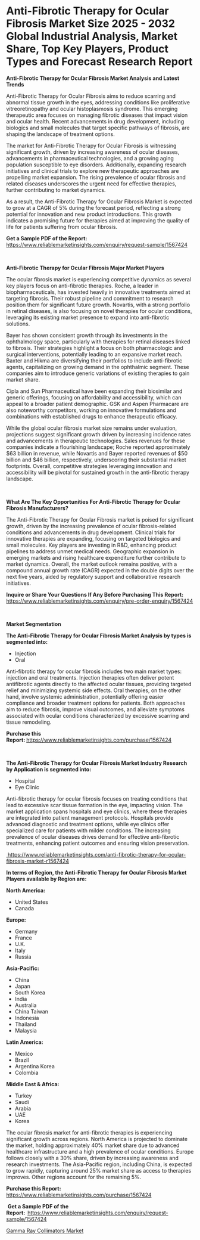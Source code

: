 <p><h1>Anti-Fibrotic Therapy for Ocular Fibrosis Market Size 2025 - 2032 Global Industrial Analysis, Market Share, Top Key Players, Product Types and Forecast Research Report</h1></p><p><strong>Anti-Fibrotic Therapy for Ocular Fibrosis Market Analysis and Latest Trends</strong></p>
<p><p>Anti-Fibrotic Therapy for Ocular Fibrosis aims to reduce scarring and abnormal tissue growth in the eyes, addressing conditions like proliferative vitreoretinopathy and ocular histoplasmosis syndrome. This emerging therapeutic area focuses on managing fibrotic diseases that impact vision and ocular health. Recent advancements in drug development, including biologics and small molecules that target specific pathways of fibrosis, are shaping the landscape of treatment options.</p><p>The market for Anti-Fibrotic Therapy for Ocular Fibrosis is witnessing significant growth, driven by increasing awareness of ocular diseases, advancements in pharmaceutical technologies, and a growing aging population susceptible to eye disorders. Additionally, expanding research initiatives and clinical trials to explore new therapeutic approaches are propelling market expansion. The rising prevalence of ocular fibrosis and related diseases underscores the urgent need for effective therapies, further contributing to market dynamics.</p><p>As a result, the Anti-Fibrotic Therapy for Ocular Fibrosis Market is expected to grow at a CAGR of 5% during the forecast period, reflecting a strong potential for innovation and new product introductions. This growth indicates a promising future for therapies aimed at improving the quality of life for patients suffering from ocular fibrosis.</p></p>
<p><strong>Get a Sample PDF of the Report:&nbsp;</strong> <a href="https://www.reliablemarketinsights.com/enquiry/request-sample/1567424?utm_campaign=2207&utm_medium=2&utm_source=Github&utm_content=ia&utm_term=23032025&utm_id=anti-fibrotic-therapy-for-ocular-fibrosis">https://www.reliablemarketinsights.com/enquiry/request-sample/1567424</a></p>
<p>&nbsp;</p>
<p><strong>Anti-Fibrotic Therapy for Ocular Fibrosis Major Market Players</strong></p>
<p><p>The ocular fibrosis market is experiencing competitive dynamics as several key players focus on anti-fibrotic therapies. Roche, a leader in biopharmaceuticals, has invested heavily in innovative treatments aimed at targeting fibrosis. Their robust pipeline and commitment to research position them for significant future growth. Novartis, with a strong portfolio in retinal diseases, is also focusing on novel therapies for ocular conditions, leveraging its existing market presence to expand into anti-fibrotic solutions.</p><p>Bayer has shown consistent growth through its investments in the ophthalmology space, particularly with therapies for retinal diseases linked to fibrosis. Their strategies highlight a focus on both pharmacologic and surgical interventions, potentially leading to an expansive market reach. Baxter and Hikma are diversifying their portfolios to include anti-fibrotic agents, capitalizing on growing demand in the ophthalmic segment. These companies aim to introduce generic variations of existing therapies to gain market share.</p><p>Cipla and Sun Pharmaceutical have been expanding their biosimilar and generic offerings, focusing on affordability and accessibility, which can appeal to a broader patient demographic. GSK and Aspen Pharmacare are also noteworthy competitors, working on innovative formulations and combinations with established drugs to enhance therapeutic efficacy.</p><p>While the global ocular fibrosis market size remains under evaluation, projections suggest significant growth driven by increasing incidence rates and advancements in therapeutic technologies. Sales revenues for these companies indicate a flourishing landscape; Roche reported approximately $63 billion in revenue, while Novartis and Bayer reported revenues of $50 billion and $46 billion, respectively, underscoring their substantial market footprints. Overall, competitive strategies leveraging innovation and accessibility will be pivotal for sustained growth in the anti-fibrotic therapy landscape.</p></p>
<p>&nbsp;</p>
<p><strong>What Are The Key Opportunities For Anti-Fibrotic Therapy for Ocular Fibrosis Manufacturers?</strong></p>
<p><p>The Anti-Fibrotic Therapy for Ocular Fibrosis market is poised for significant growth, driven by the increasing prevalence of ocular fibrosis-related conditions and advancements in drug development. Clinical trials for innovative therapies are expanding, focusing on targeted biologics and small molecules. Key players are investing in R&D, enhancing product pipelines to address unmet medical needs. Geographic expansion in emerging markets and rising healthcare expenditure further contribute to market dynamics. Overall, the market outlook remains positive, with a compound annual growth rate (CAGR) expected in the double digits over the next five years, aided by regulatory support and collaborative research initiatives.</p></p>
<p><strong>Inquire or Share Your Questions If Any Before Purchasing This Report:</strong> <a href="https://www.reliablemarketinsights.com/enquiry/pre-order-enquiry/1567424?utm_campaign=2207&utm_medium=2&utm_source=Github&utm_content=ia&utm_term=23032025&utm_id=anti-fibrotic-therapy-for-ocular-fibrosis">https://www.reliablemarketinsights.com/enquiry/pre-order-enquiry/1567424</a></p>
<p>&nbsp;</p>
<p><strong>Market Segmentation</strong></p>
<p><strong>The Anti-Fibrotic Therapy for Ocular Fibrosis Market Analysis by types is segmented into:</strong></p>
<p><ul><li>Injection</li><li>Oral</li></ul></p>
<p><p>Anti-fibrotic therapy for ocular fibrosis includes two main market types: injection and oral treatments. Injection therapies often deliver potent antifibrotic agents directly to the affected ocular tissues, providing targeted relief and minimizing systemic side effects. Oral therapies, on the other hand, involve systemic administration, potentially offering easier compliance and broader treatment options for patients. Both approaches aim to reduce fibrosis, improve visual outcomes, and alleviate symptoms associated with ocular conditions characterized by excessive scarring and tissue remodeling.</p></p>
<p><strong>Purchase this Report:&nbsp;</strong><a href="https://www.reliablemarketinsights.com/purchase/1567424?utm_campaign=2207&utm_medium=2&utm_source=Github&utm_content=ia&utm_term=23032025&utm_id=anti-fibrotic-therapy-for-ocular-fibrosis">https://www.reliablemarketinsights.com/purchase/1567424</a></p>
<p>&nbsp;</p>
<p><strong>The Anti-Fibrotic Therapy for Ocular Fibrosis Market Industry Research by Application is segmented into:</strong></p>
<p><ul><li>Hospital</li><li>Eye Clinic</li></ul></p>
<p><p>Anti-fibrotic therapy for ocular fibrosis focuses on treating conditions that lead to excessive scar tissue formation in the eye, impacting vision. The market application spans hospitals and eye clinics, where these therapies are integrated into patient management protocols. Hospitals provide advanced diagnostic and treatment options, while eye clinics offer specialized care for patients with milder conditions. The increasing prevalence of ocular diseases drives demand for effective anti-fibrotic treatments, enhancing patient outcomes and ensuring vision preservation.</p></p>
<p><a href="https://www.reliablemarketinsights.com/anti-fibrotic-therapy-for-ocular-fibrosis-market-r1567424?utm_campaign=2207&utm_medium=2&utm_source=Github&utm_content=ia&utm_term=23032025&utm_id=anti-fibrotic-therapy-for-ocular-fibrosis">&nbsp;https://www.reliablemarketinsights.com/anti-fibrotic-therapy-for-ocular-fibrosis-market-r1567424</a></p>
<p><strong>In terms of Region, the Anti-Fibrotic Therapy for Ocular Fibrosis Market Players available by Region are:</strong></p>
<p>
    <p> <strong> North America: </strong>
        <ul>
            <li>United States</li>
            <li>Canada</li>
        </ul>
        </p> 
    <p> <strong> Europe: </strong>
        <ul>
            <li>Germany</li>
            <li>France</li>
            <li>U.K.</li>
            <li>Italy</li>
            <li>Russia</li>
        </ul>
        </p> 
    <p> <strong> Asia-Pacific: </strong>
        <ul>
            <li>China</li>
            <li>Japan</li>
            <li>South Korea</li>
            <li>India</li>
            <li>Australia</li>
            <li>China Taiwan</li>
            <li>Indonesia</li>
            <li>Thailand</li>
            <li>Malaysia</li>
        </ul>
        </p> 
    <p> <strong> Latin America: </strong>
        <ul>
            <li>Mexico</li>
            <li>Brazil</li>
            <li>Argentina Korea</li>
            <li>Colombia</li>
        </ul>
        </p> 
    <p> <strong> Middle East & Africa: </strong>
        <ul>
            <li>Turkey</li>
            <li>Saudi</li>
            <li>Arabia</li>
            <li>UAE</li>
            <li>Korea</li>
        </ul>
    </p>
    </p>
<p><p>The ocular fibrosis market for anti-fibrotic therapies is experiencing significant growth across regions. North America is projected to dominate the market, holding approximately 40% market share due to advanced healthcare infrastructure and a high prevalence of ocular conditions. Europe follows closely with a 30% share, driven by increasing awareness and research investments. The Asia-Pacific region, including China, is expected to grow rapidly, capturing around 25% market share as access to therapies improves. Other regions account for the remaining 5%.</p></p>
<p><strong>Purchase this Report: </strong><a href="https://www.reliablemarketinsights.com/purchase/1567424?utm_campaign=2207&utm_medium=2&utm_source=Github&utm_content=ia&utm_term=23032025&utm_id=anti-fibrotic-therapy-for-ocular-fibrosis">https://www.reliablemarketinsights.com/purchase/1567424</a></p>
<p>&nbsp;<strong>Get a Sample PDF of the Report:&nbsp;&nbsp;</strong><a href="https://www.reliablemarketinsights.com/enquiry/request-sample/1567424?utm_campaign=2207&utm_medium=2&utm_source=Github&utm_content=ia&utm_term=23032025&utm_id=anti-fibrotic-therapy-for-ocular-fibrosis">https://www.reliablemarketinsights.com/enquiry/request-sample/1567424</a></p>
<p><strong></strong></p>
<p><p><a href="https://github.com/petbigbeepjn/Market-Research-Report-List-2/blob/main/gamma-ray-collimators-market.md?utm_campaign=2207&utm_medium=2&utm_source=Github&utm_content=ia&utm_term=23032025&utm_id=anti-fibrotic-therapy-for-ocular-fibrosis">Gamma Ray Collimators Market</a></p></p>